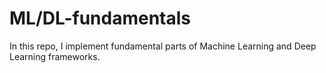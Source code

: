 # ML/DL-fundamentals
In this repo, I implement fundamental parts of Machine Learning and Deep Learning frameworks. 
